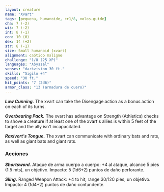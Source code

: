 ```yaml
---
layout: creature
name: "Xvart"
tags: [pequena, humanoide, cr1/8, volos-guide]
cha: 7 (-2)
wis: 7 (-2)
int: 8 (-1)
con: 10 (0)
dex: 14 (+2)
str: 8 (-1)
size: Small humanoid (xvart)
alignment: caótico maligno
challenge: "1/8 (25 XP)"
languages: "Abyssal"
senses: "darkvision 30 ft."
skills: "Sigilo +4"
speed: "30 ft."
hit_points: "7 (2d6)"
armor_class: "13 (armadura de cuero)"
---
```


***Low Cunning.*** The xvart can take the Disengage action as a bonus action on each of its turns.

***Overbearing Pack.*** The xvart has advantage on Strength (Athletics) checks to shove a creature if at least one of the xvart's allies is within 5 feet of the target and the ally isn't incapacitated.

***Raxivort's Tongue.*** The xvart can communicate with ordinary bats and rats, as well as giant bats and giant rats.

### Acciones

***Shortsword.*** Ataque de arma cuerpo a cuerpo: +4 al ataque, alcance 5 pies (1.5 mts), un objetivo. Impacto: 5 (1d6+2) puntos de daño perforante.

***Sling.*** Ranged Weapon Attack: +4 to hit, range 30/120 pies, un objetivo. Impacto: 4 (1d4+2) puntos de daño contundente.